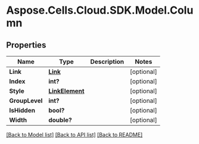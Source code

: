 # Aspose.Cells.Cloud.SDK.Model.Column
## Properties

Name | Type | Description | Notes
------------ | ------------- | ------------- | -------------
**Link** | [**Link**](Link.md) |  | [optional] 
**Index** | **int?** |  | [optional] 
**Style** | [**LinkElement**](LinkElement.md) |  | [optional] 
**GroupLevel** | **int?** |  | [optional] 
**IsHidden** | **bool?** |  | [optional] 
**Width** | **double?** |  | [optional] 

[[Back to Model list]](../README.md#documentation-for-models) [[Back to API list]](../README.md#documentation-for-api-endpoints) [[Back to README]](../README.md)

